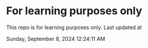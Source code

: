 # For learning purposes only
This repo is for learning purposes only.
Last updated at

Sunday, September 8, 2024 12:24:11 AM

